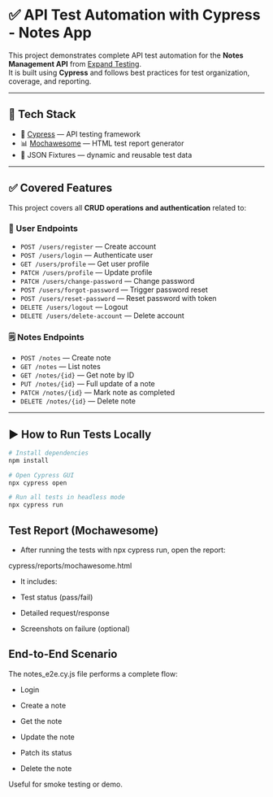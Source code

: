 # ✅ API Test Automation with Cypress - Notes App

This project demonstrates complete API test automation for the **Notes Management API** from [Expand Testing](https://practice.expandtesting.com/notes/api/api-docs/).  
It is built using **Cypress** and follows best practices for test organization, coverage, and reporting.

---

## 🔧 Tech Stack

- 🧪 [Cypress](https://www.cypress.io/) — API testing framework
- 📊 [Mochawesome](https://github.com/adamgruber/mochawesome) — HTML test report generator
- 📁 JSON Fixtures — dynamic and reusable test data

---

## ✅ Covered Features

This project covers all **CRUD operations and authentication** related to:

### 🧍 User Endpoints
- `POST /users/register` — Create account
- `POST /users/login` — Authenticate user
- `GET /users/profile` — Get user profile
- `PATCH /users/profile` — Update profile
- `PATCH /users/change-password` — Change password
- `POST /users/forgot-password` — Trigger password reset
- `POST /users/reset-password` — Reset password with token
- `DELETE /users/logout` — Logout
- `DELETE /users/delete-account` — Delete account

### 🗒️ Notes Endpoints
- `POST /notes` — Create note
- `GET /notes` — List notes
- `GET /notes/{id}` — Get note by ID
- `PUT /notes/{id}` — Full update of a note
- `PATCH /notes/{id}` — Mark note as completed
- `DELETE /notes/{id}` — Delete note

---

## ▶️ How to Run Tests Locally

```bash
# Install dependencies
npm install

# Open Cypress GUI
npx cypress open

# Run all tests in headless mode
npx cypress run

```

## Test Report (Mochawesome)

- After running the tests with npx cypress run, open the report:

cypress/reports/mochawesome.html

- It includes:

- Test status (pass/fail)

- Detailed request/response

- Screenshots on failure (optional)

## End-to-End Scenario

The notes_e2e.cy.js file performs a complete flow:

- Login

- Create a note

- Get the note

- Update the note

- Patch its status

- Delete the note

Useful for smoke testing or demo.

